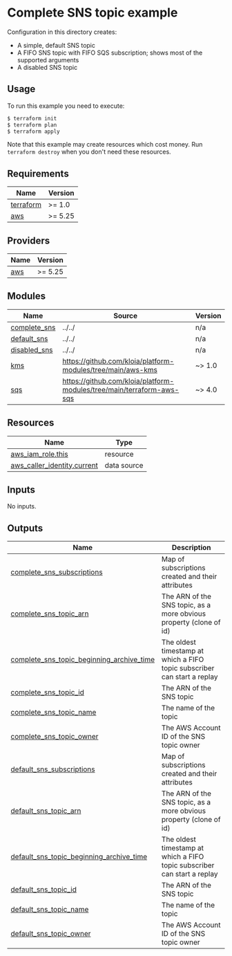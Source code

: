 # Complete SNS topic example

Configuration in this directory creates:
- A simple, default SNS topic
- A FIFO SNS topic with FIFO SQS subscription; shows most of the supported arguments
- A disabled SNS topic

## Usage

To run this example you need to execute:

```bash
$ terraform init
$ terraform plan
$ terraform apply
```

Note that this example may create resources which cost money. Run `terraform destroy` when you don't need these resources.

<!-- BEGINNING OF PRE-COMMIT-TERRAFORM DOCS HOOK -->
## Requirements

| Name | Version |
|------|---------|
| <a name="requirement_terraform"></a> [terraform](#requirement\_terraform) | >= 1.0 |
| <a name="requirement_aws"></a> [aws](#requirement\_aws) | >= 5.25 |

## Providers

| Name | Version |
|------|---------|
| <a name="provider_aws"></a> [aws](#provider\_aws) | >= 5.25 |

## Modules

| Name | Source | Version |
|------|--------|---------|
| <a name="module_complete_sns"></a> [complete\_sns](#module\_complete\_sns) | ../../ | n/a |
| <a name="module_default_sns"></a> [default\_sns](#module\_default\_sns) | ../../ | n/a |
| <a name="module_disabled_sns"></a> [disabled\_sns](#module\_disabled\_sns) | ../../ | n/a |
| <a name="module_kms"></a> [kms](#module\_kms) | https://github.com/kloia/platform-modules/tree/main/aws-kms | ~> 1.0 |
| <a name="module_sqs"></a> [sqs](#module\_sqs) | https://github.com/kloia/platform-modules/tree/main/terraform-aws-sqs | ~> 4.0 |

## Resources

| Name | Type |
|------|------|
| [aws_iam_role.this](https://registry.terraform.io/providers/hashicorp/aws/latest/docs/resources/iam_role) | resource |
| [aws_caller_identity.current](https://registry.terraform.io/providers/hashicorp/aws/latest/docs/data-sources/caller_identity) | data source |

## Inputs

No inputs.

## Outputs

| Name | Description |
|------|-------------|
| <a name="output_complete_sns_subscriptions"></a> [complete\_sns\_subscriptions](#output\_complete\_sns\_subscriptions) | Map of subscriptions created and their attributes |
| <a name="output_complete_sns_topic_arn"></a> [complete\_sns\_topic\_arn](#output\_complete\_sns\_topic\_arn) | The ARN of the SNS topic, as a more obvious property (clone of id) |
| <a name="output_complete_sns_topic_beginning_archive_time"></a> [complete\_sns\_topic\_beginning\_archive\_time](#output\_complete\_sns\_topic\_beginning\_archive\_time) | The oldest timestamp at which a FIFO topic subscriber can start a replay |
| <a name="output_complete_sns_topic_id"></a> [complete\_sns\_topic\_id](#output\_complete\_sns\_topic\_id) | The ARN of the SNS topic |
| <a name="output_complete_sns_topic_name"></a> [complete\_sns\_topic\_name](#output\_complete\_sns\_topic\_name) | The name of the topic |
| <a name="output_complete_sns_topic_owner"></a> [complete\_sns\_topic\_owner](#output\_complete\_sns\_topic\_owner) | The AWS Account ID of the SNS topic owner |
| <a name="output_default_sns_subscriptions"></a> [default\_sns\_subscriptions](#output\_default\_sns\_subscriptions) | Map of subscriptions created and their attributes |
| <a name="output_default_sns_topic_arn"></a> [default\_sns\_topic\_arn](#output\_default\_sns\_topic\_arn) | The ARN of the SNS topic, as a more obvious property (clone of id) |
| <a name="output_default_sns_topic_beginning_archive_time"></a> [default\_sns\_topic\_beginning\_archive\_time](#output\_default\_sns\_topic\_beginning\_archive\_time) | The oldest timestamp at which a FIFO topic subscriber can start a replay |
| <a name="output_default_sns_topic_id"></a> [default\_sns\_topic\_id](#output\_default\_sns\_topic\_id) | The ARN of the SNS topic |
| <a name="output_default_sns_topic_name"></a> [default\_sns\_topic\_name](#output\_default\_sns\_topic\_name) | The name of the topic |
| <a name="output_default_sns_topic_owner"></a> [default\_sns\_topic\_owner](#output\_default\_sns\_topic\_owner) | The AWS Account ID of the SNS topic owner |
<!-- END OF PRE-COMMIT-TERRAFORM DOCS HOOK -->
